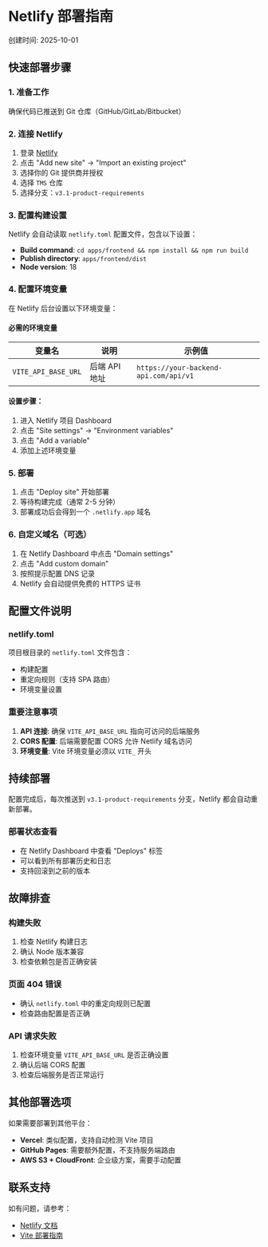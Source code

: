# Netlify 部署指南

创建时间: 2025-10-01

## 快速部署步骤

### 1. 准备工作

确保代码已推送到 Git 仓库（GitHub/GitLab/Bitbucket）

### 2. 连接 Netlify

1. 登录 [Netlify](https://app.netlify.com/)
2. 点击 "Add new site" → "Import an existing project"
3. 选择你的 Git 提供商并授权
4. 选择 `TMS` 仓库
5. 选择分支：`v3.1-product-requirements`

### 3. 配置构建设置

Netlify 会自动读取 `netlify.toml` 配置文件，包含以下设置：

- **Build command**: `cd apps/frontend && npm install && npm run build`
- **Publish directory**: `apps/frontend/dist`
- **Node version**: 18

### 4. 配置环境变量

在 Netlify 后台设置以下环境变量：

#### 必需的环境变量

| 变量名 | 说明 | 示例值 |
|--------|------|--------|
| `VITE_API_BASE_URL` | 后端 API 地址 | `https://your-backend-api.com/api/v1` |

#### 设置步骤：
1. 进入 Netlify 项目 Dashboard
2. 点击 "Site settings" → "Environment variables"
3. 点击 "Add a variable"
4. 添加上述环境变量

### 5. 部署

1. 点击 "Deploy site" 开始部署
2. 等待构建完成（通常 2-5 分钟）
3. 部署成功后会得到一个 `.netlify.app` 域名

### 6. 自定义域名（可选）

1. 在 Netlify Dashboard 中点击 "Domain settings"
2. 点击 "Add custom domain"
3. 按照提示配置 DNS 记录
4. Netlify 会自动提供免费的 HTTPS 证书

## 配置文件说明

### netlify.toml

项目根目录的 `netlify.toml` 文件包含：
- 构建配置
- 重定向规则（支持 SPA 路由）
- 环境变量设置

### 重要注意事项

1. **API 连接**: 确保 `VITE_API_BASE_URL` 指向可访问的后端服务
2. **CORS 配置**: 后端需要配置 CORS 允许 Netlify 域名访问
3. **环境变量**: Vite 环境变量必须以 `VITE_` 开头

## 持续部署

配置完成后，每次推送到 `v3.1-product-requirements` 分支，Netlify 都会自动重新部署。

### 部署状态查看

- 在 Netlify Dashboard 中查看 "Deploys" 标签
- 可以看到所有部署历史和日志
- 支持回滚到之前的版本

## 故障排查

### 构建失败

1. 检查 Netlify 构建日志
2. 确认 Node 版本兼容
3. 检查依赖包是否正确安装

### 页面 404 错误

- 确认 `netlify.toml` 中的重定向规则已配置
- 检查路由配置是否正确

### API 请求失败

1. 检查环境变量 `VITE_API_BASE_URL` 是否正确设置
2. 确认后端 CORS 配置
3. 检查后端服务是否正常运行

## 其他部署选项

如果需要部署到其他平台：

- **Vercel**: 类似配置，支持自动检测 Vite 项目
- **GitHub Pages**: 需要额外配置，不支持服务端路由
- **AWS S3 + CloudFront**: 企业级方案，需要手动配置

## 联系支持

如有问题，请参考：
- [Netlify 文档](https://docs.netlify.com/)
- [Vite 部署指南](https://vitejs.dev/guide/static-deploy.html)

